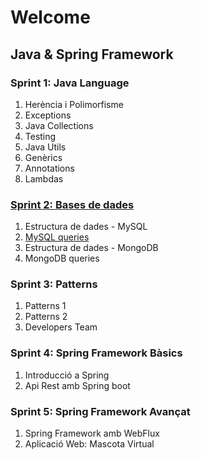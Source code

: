 # Welcome

## Java & Spring Framework

### Sprint 1: Java Language

1. Herència i Polimorfisme
2. Exceptions
3. Java Collections
4. Testing
5. Java Utils
6. Genèrics
7. Annotations
8. Lambdas

### [Sprint 2: Bases de dades](https://github.com/IT-Academy-Back/S2-Databases_Java)

1. Estructura de dades - MySQL
2. [MySQL queries](https://github.com/IT-Academy-Back/S2-Databases_Java/blob/main/2-SQL_Queries/Tasca%20S2.02.%20MySQL%20queries.md)
3. Estructura de dades - MongoDB
4. MongoDB queries

### Sprint 3: Patterns
1. Patterns 1
2. Patterns 2
3. Developers Team

### Sprint 4: Spring Framework Bàsics
1. Introducció a Spring
2. Api Rest amb Spring boot

### Sprint 5: Spring Framework Avançat
1. Spring Framework amb WebFlux
2. Aplicació Web: Mascota Virtual